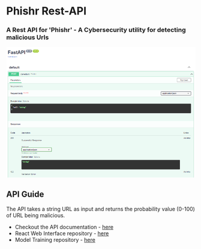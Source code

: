# Phishr Rest-API

### A Rest API for 'Phishr' - A Cybersecurity utility for detecting malicious Urls

<div align="center">
<Img src="/docs.png"/>
</div>

## API Guide
The API takes a string URL as input and returns the probability value (0-100) of URL being malicious.
- Checkout the API documentation - [here](phishr-api.up.railway.app/docs) 
- React Web Interface repository - [here](https://github.com/deepeshdm/phishr)
- Model Training repository - [here](https://github.com/deepeshdm/Phishing-Attack-Domain-Detection)
